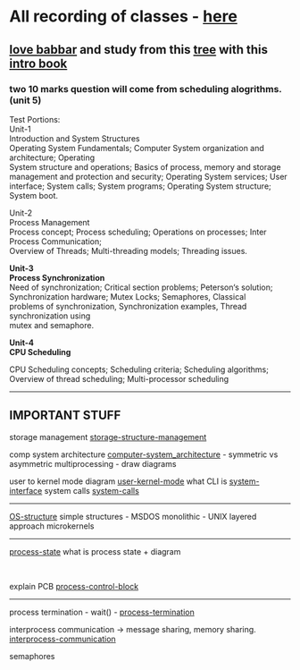 # All recording of classes - [here](https://drive.google.com/drive/folders/13C5JcK1GaLWFhG3H1T2DxE3KrgYM8kjB)

## [love babbar](https://www.youtube.com/watch?v=SWBjv-GU3VQ) and study from this [tree](https://whimsical.com/operating-system-cheatsheet-by-love-babbar-S9tuWBCSQfzoBRF5EDNinQ) with this [intro book](https://drive.google.com/file/d/1FAxjhyIlsGGouIyCPyR3xqKVgU7mhEmQ/view)

### two 10 marks question will come from scheduling alogrithms. (unit 5)
  
  
Test Portions:  
Unit-1  
Introduction and System Structures  
Operating System Fundamentals; Computer System organization and architecture; Operating  
System structure and operations; Basics of process, memory and storage management and protection and security; Operating System services; User interface; System calls; System programs; Operating System structure; System boot.  
  
Unit-2  
Process Management  
Process concept; Process scheduling; Operations on processes; Inter Process Communication;  
Overview of Threads; Multi-threading models; Threading issues.  
 

**Unit-3**   
**Process Synchronization**  
Need of synchronization; Critical section problems; Peterson‘s solution; Synchronization hardware; Mutex Locks; Semaphores, Classical problems of synchronization, Synchronization examples, Thread synchronization using  
mutex and semaphore.  
  
**Unit-4**   
**CPU Scheduling**  
  
CPU Scheduling concepts; Scheduling criteria; Scheduling algorithms; Overview of thread scheduling; Multi-processor scheduling

---

## IMPORTANT STUFF

storage management [storage-structure-management](storage-structure-management.md)

comp system architecture  [computer-system_architecture](computer-system_architecture.md) - symmetric vs asymmetric multiprocessing - draw diagrams

user to kernel mode diagram [user-kernel-mode](user-kernel-mode.md)
what CLI is [system-interface](system-interface.md)
system calls [system-calls](system-calls.md)

---

[OS-structure](OS-structure.md)
simple structures - MSDOS
monolithic - UNIX
layered approach
microkernels

---

[process-state](process-state.md)
what is process state + diagram

<br>

explain PCB [process-control-block](process-control-block.md)

---

process termination - wait() - [process-termination](process-termination.md)

interprocess communication -> message sharing, memory sharing.
[interprocess-communication](interprocess-communication.md)

semaphores
